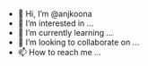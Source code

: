 - 👋 Hi, I’m @anjkoona
- 👀 I’m interested in ...
- 🌱 I’m currently learning ...
- 💞️ I’m looking to collaborate on ...
- 📫 How to reach me ...

<!---
anjkoona/anjkoona is a ✨ special ✨ repository because its `README.md` (this file) appears on your GitHub profile.
You can click the Preview link to take a look at your changes.
--->
